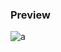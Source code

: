 ### Preview
![a](https://github.com/Eazvy/UILibs/blob/main/Librarys/NBT/Screenshot%202022-12-04%20133219.png?raw=true)

